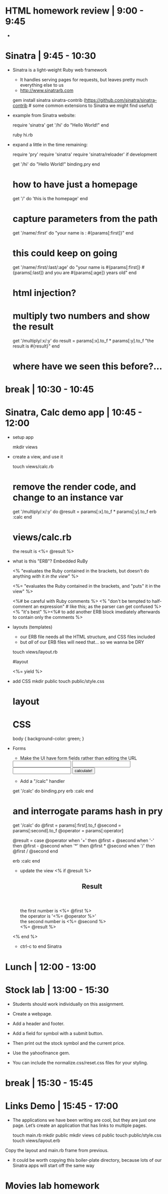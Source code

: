 # HTML homework review | 9:00 - 9:45
- 


# Sinatra | 9:45 - 10:30
- Sinatra is a light-weight Ruby web framework
  - It handles serving pages for requests, but leaves pretty much everything else to us
  - http://www.sinatrarb.com
  
  gem install sinatra sinatra-contrib
    (https://github.com/sinatra/sinatra-contrib # some common extensions to Sinatra we might find useful)

- example from Sinatra website:

    require 'sinatra'
    get '/hi' do
      "Hello World!"
    end

    ruby hi.rb

- expand a little in the time remaining:

  require 'pry'
  require 'sinatra'
  require 'sinatra/reloader' if development

  get '/hi' do
    "Hello World!"
    binding.pry
  end

  # how to have just a homepage
  get '/' do
    'this is the homepage'
  end
  
  # capture parameters from the path
  get '/name/:first' do
    "your name is : #{params[:first]}"
  end
  
  # this could keep on going
  get '/name/:first/:last/:age' do
    "your name is #{params[:first]} #{params[:last]} and you are #{params[:age]} years old"
  end
  
  # html injection?
  
  # multiply two numbers and show the result
  get '/multiply/:x/:y' do
    result = params[:x].to_f * params[:y].to_f
    "the result is #{result}"
  end
  # where have we seen this before?...

# break | 10:30 - 10:45

# Sinatra, Calc demo app | 10:45 - 12:00
- setup app

  mkdir views

- create a view, and use it

  touch views/calc.rb

  # remove the render code, and change to an instance var
  get '/multiply/:x/:y' do
    @result = params[:x].to_f * params[:y].to_f
    erb :calc
  end

  # views/calc.rb
  the result is <%= @result %>

- what is this "ERB"?
  Embedded RuBy
  
  <% "evaluates the Ruby contained in the brackets, but doesn't do anything *with* it _in the view_" %>

  <%= "evaluates the Ruby contained in the brackets, and "puts" it in the view" %>
  
  <%# be careful with Ruby comments %>
  <% "don't be tempted to half-comment an expression" # like this; as the parser can get confused %>
  <% "it's best" %><%# to add another ERB block imediately afterwards to contain only the comments %>

- layouts (templates)
  - our ERB file needs all the HTML structure, and CSS files included
  - but *all* of our ERB files will need that... so we wanna be DRY
  
  touch views/layout.rb
  
  #layout
  <!doctype html>
  <html lang='en'>
    <head>
      <meta charset='utf-8'>
      <title>Calculator</title>
    </head>
    <body>
      <%= yield %>
    </body>
  </html>

- add CSS
  mkdir public
  touch public/style.css

  # layout
  <link rel='stylesheet' href='/style.css'>
  
  # CSS
  body {
    background-color: green;
  }

- Forms
  - Make the UI have form fields rather than editing the URL
  
  <form action='/calc' method='get'>
    <input type='text' name='first'>
    <input type='text' name='operator'>
    <input type='text' name='second'>
    <button>calculate!</button>
  </form>
  
  - Add a "/calc" handler
  
  get '/calc' do
    binding.pry
    erb :calc
  end
  # and interrogate params hash in pry
  
  get '/calc' do
    @first = params[:first].to_f
    @second = params[:second].to_f
    @operator = params[:operator]

    @result = case @operator
                when '+' then @first + @second
                when '-' then @first - @second
                when '*' then @first * @second
                when '/' then @first / @second
              end

    erb :calc
  end
  
  - update the view
  <% if @result %>
    <section>
      <header><h1>Result</h1></header>
      <div id='first'>the first number is <%= @first %></div>
      <div id='operator'>the operator is '<%= @operator %>'</div>
      <div id='second'>the second number is <%= @second %></div>
      <div id='result'><%= @result %></div>
    </section>
  <% end %>
  
  - ctrl-c to end Sinatra

# Lunch 	| 12:00 - 13:00

# Stock lab | 13:00 - 15:30
- Students should work individually on this assignment.

- Create a webpage.
- Add a header and footer.
- Add a field for symbol with a submit button.
- Then print out the stock symbol and the current price.
- Use the yahoofinance gem.
- You can include the normalize.css/reset.css files for your styling.

# break | 15:30 - 15:45

# Links Demo	 | 15:45 - 17:00
- The applications we have been writing are cool, but they are just one page. Let’s create an application that has links to multiple pages.

  touch main.rb
  mkdir public
  mkdir views
  cd public
  touch public/style.css
  touch views/layout.erb

Copy the layout and main.rb frame from previous.

- It could be worth copying this boiler-plate directory, because lots of our Sinatra apps will start off the same way


# Movies lab homework



